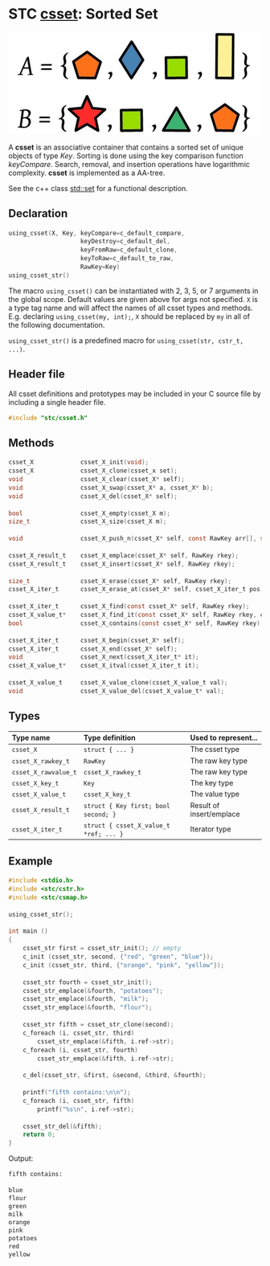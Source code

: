 # STC [csset](../stc/csmap.h): Sorted Set
![Set](pics/sset.jpg)

A **csset** is an associative container that contains a sorted set of unique objects of type *Key*. Sorting is done using the key comparison function *keyCompare*. Search, removal, and insertion operations have logarithmic complexity. **csset** is implemented as a AA-tree.

See the c++ class [std::set](https://en.cppreference.com/w/cpp/container/set) for a functional description.

## Declaration

```c
using_csset(X, Key, keyCompare=c_default_compare,
                    keyDestroy=c_default_del,
                    keyFromRaw=c_default_clone,
                    keyToRaw=c_default_to_raw,                           
                    RawKey=Key)
using_csset_str()                           
```
The macro `using_csset()` can be instantiated with 2, 3, 5, or 7 arguments in the global scope.
Default values are given above for args not specified. `X` is a type tag name and
will affect the names of all csset types and methods. E.g. declaring `using_csset(my, int);`, `X` should
be replaced by `my` in all of the following documentation.

`using_csset_str()` is a predefined macro for `using_csset(str, cstr_t, ...)`.

## Header file

All csset definitions and prototypes may be included in your C source file by including a single header file.

```c
#include "stc/csset.h"
```
## Methods

```c
csset_X             csset_X_init(void);
csset_X             csset_X_clone(csset_x set);
void                csset_X_clear(csset_X* self);
void                csset_X_swap(csset_X* a, csset_X* b);
void                csset_X_del(csset_X* self);

bool                csset_X_empty(csset_X m);
size_t              csset_X_size(csset_X m);

void                csset_X_push_n(csset_X* self, const RawKey arr[], size_t size);

csset_X_result_t    csset_X_emplace(csset_X* self, RawKey rkey);
csset_X_result_t    csset_X_insert(csset_X* self, RawKey rkey);

size_t              csset_X_erase(csset_X* self, RawKey rkey);
csset_X_iter_t      csset_X_erase_at(csset_X* self, csset_X_iter_t pos);

csset_X_iter_t      csset_X_find(const csset_X* self, RawKey rkey);
csset_X_value_t*    csset_X_find_it(const csset_X* self, RawKey rkey, csset_X_iter_t* out);
bool                csset_X_contains(const csset_X* self, RawKey rkey);

csset_X_iter_t      csset_X_begin(csset_X* self);
csset_X_iter_t      csset_X_end(csset_X* self);
void                csset_X_next(csset_X_iter_t* it);
csset_X_value_t*    csset_X_itval(csset_X_iter_t it);

csset_X_value_t     csset_X_value_clone(csset_X_value_t val);
void                csset_X_value_del(csset_X_value_t* val);
```

## Types

| Type name            | Type definition                        | Used to represent...     |
|:---------------------|:---------------------------------------|:-------------------------|
| `csset_X`            | `struct { ... }`                       | The csset type           |
| `csset_X_rawkey_t`   | `RawKey`                               | The raw key type         |
| `csset_X_rawvalue_t` | `csset_X_rawkey_t`                     | The raw key type         |
| `csset_X_key_t`      | `Key`                                  | The key type             |
| `csset_X_value_t`    | `csset_X_key_t`                        | The value type           |
| `csset_X_result_t`   | `struct { Key first; bool second; }`   | Result of insert/emplace |
| `csset_X_iter_t`     | `struct { csset_X_value_t *ref; ... }` | Iterator type            |

## Example
```c
#include <stdio.h>
#include <stc/cstr.h>
#include <stc/csmap.h>

using_csset_str();

int main ()
{
    csset_str first = csset_str_init(); // empty
    c_init (csset_str, second, {"red", "green", "blue"});
    c_init (csset_str, third, {"orange", "pink", "yellow"});

    csset_str fourth = csset_str_init();
    csset_str_emplace(&fourth, "potatoes");
    csset_str_emplace(&fourth, "milk");
    csset_str_emplace(&fourth, "flour");

    csset_str fifth = csset_str_clone(second);
    c_foreach (i, csset_str, third)
        csset_str_emplace(&fifth, i.ref->str);
    c_foreach (i, csset_str, fourth)
        csset_str_emplace(&fifth, i.ref->str);

    c_del(csset_str, &first, &second, &third, &fourth);

    printf("fifth contains:\n\n");
    c_foreach (i, csset_str, fifth) 
        printf("%s\n", i.ref->str);

    csset_str_del(&fifth);
    return 0;
}
```
Output:
```
fifth contains:

blue
flour
green
milk
orange
pink
potatoes
red
yellow
```
